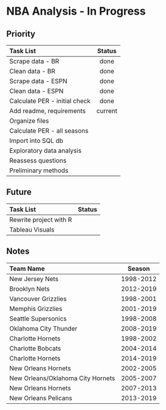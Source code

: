 # NBA Analysis - In Progress

## Priority
| Task List                     |   Status  | 
|:------------------------------|:---------:|
| Scrape data - BR              |    done   |
| Clean data - BR               |    done   |
| Scrape data - ESPN            |    done   |
| Clean data - ESPN             |    done   |
| Calculate PER - initial check |    done   |
| Add readme, requirements      |  current  |
| Organize files                |           |
| Calculate PER - all seasons   |           |
| Import into SQL db            |           |
| Exploratory data analysis     |           |
| Reassess questions            |           |
| Preliminary methods           |           |

## Future

| Task List                     |   Status  | 
|:------------------------------|:---------:|
| Rewrite project with R        |           |
| Tableau Visuals               |           |

## Notes

| Team Name                         | Season    |
|:----------------------------------|:---------:|
| New Jersey Nets                   | 1998-2012 |
| Brooklyn Nets                     | 2012-2019 |
| Vancouver Grizzlies               | 1998-2001 |
| Memphis Grizzlies                 | 2001-2019 |
| Seattle Supersonics               | 1998-2008 |
| Oklahoma City Thunder             | 2008-2019 |
| Charlotte Hornets                 | 1998-2002 |
| Charlotte Bobcats                 | 2004-2014 |
| Charlotte Hornets                 | 2014-2019 |
| New Orleans Hornets               | 2002-2005 |
| New Orleans/Oklahoma City Hornets | 2005-2007 |
| New Orleans Hornets               | 2007-2013 |
| New Orleans Pelicans              | 2013-2019 |